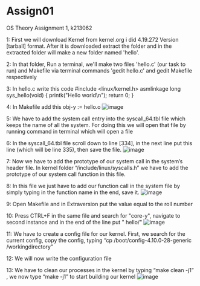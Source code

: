 # Assign01
OS Theory Assignment 1, k213062

1: First we will download Kernel from kernel.org i did 4.19.272 Version [tarball] format. After it is downloaded extract the folder and in the extracted folder will make a new folder named 'hello'.

2: In that folder, Run a terminal, we'll make two files 'hello.c' (our task to run) and Makefile via terminal commands 'gedit hello.c' and gedit Makefile respectively

3: In hello.c write this code #include <linux/kernel.h> asmlinkage long sys_hello(void) { printk("Hello world\n"); return 0; }

4: In Makefile add this
obj-y := hello.o
![image](https://user-images.githubusercontent.com/123382738/220135523-0eff73a9-65b3-48ab-9385-ebc43475cd58.png)


5: We have to add the system call entry into the syscall_64.tbl file which keeps the name of all the system. For doing this we will open that file by running command in terminal which will open a file 

6: In the syscall_64.tbl file scroll down to line [334], in the next line put this line (which will be line 335), then save the file.
![image](https://user-images.githubusercontent.com/123382738/220136217-201ef25b-3c54-49e7-973f-f042fffa18d3.png)


7: Now we have to add the prototype of our system call in the system’s header file. In kernel folder “/include/linux/syscalls.h” we have to add the prototype of our system call function in this file.

8: In this file we just have to add our function call in the system file by simply typing in the function name in the end, save it.
![image](https://user-images.githubusercontent.com/123382738/220136355-a73ee28f-8b19-40ee-b4c8-297390c759ab.png)


9: Open Makefile and in Extraversion put the value equal to the roll number

10: Press CTRL+F in the same file and search for "core-y", navigate to second instance and in the end of the line put " hello/"
![image](https://user-images.githubusercontent.com/123382738/220136523-bf851848-4c17-44e3-92bb-f814016e9722.png)


11: We have to create a config file for our kernel. First, we search for the current config, copy the config, typing “cp /boot/config-4.10.0-28-generic /workingdirectory”

12: We will now write the configuration file

13: We have to clean our processes in the kernel by typing “make clean -j1” , we now type “make -j1” to start building our kernel
![image](https://user-images.githubusercontent.com/123382738/220135365-79654371-69f3-49c1-83a6-48d7077d19fd.png)

